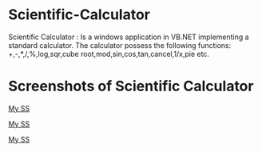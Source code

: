 # Scientific-Calculator
Scientific Calculator : Is a windows application in VB.NET implementing a standard calculator. 
The calculator possess the following functions: +,-,*,/,%,log,sqr,cube root,mod,sin,cos,tan,cancel,1/x,pie etc.

# Screenshots of Scientific Calculator

[My SS](username.github.com/repository/img/https://github.com/rbhat234/Scientific-Calculator/blob/master/scientific%20calculator/s1.jpg.jpg)

[My SS](username.github.com/repository/img/https://github.com/rbhat234/Scientific-Calculator/blob/master/scientific%20calculator/s2.jpg.jpg)

[My SS](username.github.com/repository/img/https://github.com/rbhat234/Scientific-Calculator/blob/master/scientific%20calculator/s3.jpg.jpg)
